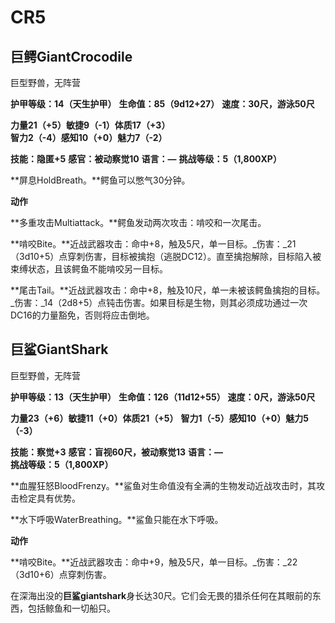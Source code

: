# CR5

## 巨鳄GiantCrocodile

巨型野兽，无阵营

**护甲等级：14（天生护甲）**
**生命值：85（9d12+27）**
**速度：30尺，游泳50尺**

**力量21（+5）敏捷9（-1）体质17（+3）**
**智力2（-4）感知10（+0）魅力7（-2）**

**技能：隐匿+5**
**感官：被动察觉10**
**语言：—**
**挑战等级：5（1,800XP）**

**屏息HoldBreath。**鳄鱼可以憋气30分钟。

**动作**

**多重攻击Multiattack。**鳄鱼发动两次攻击：啃咬和一次尾击。

**啃咬Bite。**近战武器攻击：命中+8，触及5尺，单一目标。_伤害：_21（3d10+5）点穿刺伤害，目标被擒抱（逃脱DC12）。直至擒抱解除，目标陷入被束缚状态，且该鳄鱼不能啃咬另一目标。

**尾击Tail。**近战武器攻击：命中+8，触及10尺，单一未被该鳄鱼擒抱的目标。_伤害：_14（2d8+5）点钝击伤害。如果目标是生物，则其必须成功通过一次DC16的力量豁免，否则将应击倒地。

## 巨鲨GiantShark

巨型野兽，无阵营

**护甲等级：13（天生护甲）**
**生命值：126（11d12+55）**
**速度：0尺，游泳50尺**

**力量23（+6）敏捷11（+0）体质21（+5）**
**智力1（-5）感知10（+0）魅力5（-3）**

**技能：察觉+3**
**感官：盲视60尺，被动察觉13**
**语言：—**
**挑战等级：5（1,800XP）**

**血腥狂怒BloodFrenzy。**鲨鱼对生命值没有全满的生物发动近战攻击时，其攻击检定具有优势。

**水下呼吸WaterBreathing。**鲨鱼只能在水下呼吸。

**动作**

**啃咬Bite。**近战武器攻击：命中+9，触及5尺，单一目标。_伤害：_22（3d10+6）点穿刺伤害。

在深海出没的**巨鲨giantshark**身长达30尺。它们会无畏的猎杀任何在其眼前的东西，包括鲸鱼和一切船只。

